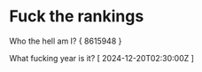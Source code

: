 # Fuck the rankings

Who the hell am I?
{ 8615948 }

What fucking year is it?
[ 2024-12-20T02:30:00Z ]
